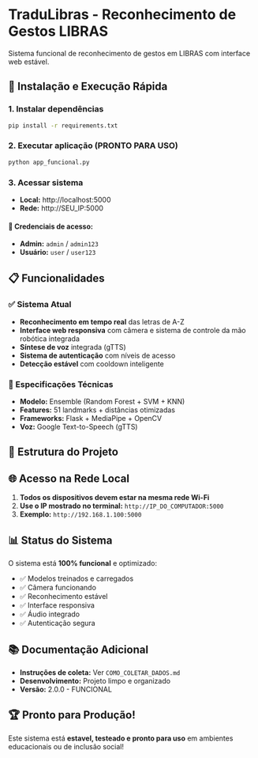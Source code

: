 # TraduLibras - Reconhecimento de Gestos LIBRAS

Sistema funcional de reconhecimento de gestos em LIBRAS com interface web estável.

## 🚀 Instalação e Execução Rápida

### 1. Instalar dependências
```bash
pip install -r requirements.txt
```

### 2. Executar aplicação (PRONTO PARA USO)
```bash
python app_funcional.py
```

### 3. Acessar sistema
- **Local:** http://localhost:5000
- **Rede:** http://SEU_IP:5000

#### 🔐 Credenciais de acesso:
- **Admin:** `admin` / `admin123`
- **Usuário:** `user` / `user123`

## 📋 Funcionalidades

### ✅ Sistema Atual 
- **Reconhecimento em tempo real** das letras de A-Z
- **Interface web responsiva** com câmera e sistema de controle da mão robótica integrada
- **Síntese de voz** integrada (gTTS)
- **Sistema de autenticação** com níveis de acesso
- **Detecção estável** com cooldown inteligente

### 🔧 Especificações Técnicas
- **Modelo:** Ensemble (Random Forest + SVM + KNN)
- **Features:** 51 landmarks + distâncias otimizadas
- **Frameworks:** Flask + MediaPipe + OpenCV
- **Voz:** Google Text-to-Speech (gTTS)

## 📁 Estrutura do Projeto

## 🌐 Acesso na Rede Local

1. **Todos os dispositivos devem estar na mesma rede Wi-Fi**
2. **Use o IP mostrado no terminal:** `http://IP_DO_COMPUTADOR:5000`
3. **Exemplo:** `http://192.168.1.100:5000`

## 📊 Status do Sistema

O sistema está **100% funcional** e optimizado:
- ✅ Modelos treinados e carregados
- ✅ Câmera funcionando
- ✅ Reconhecimento estável
- ✅ Interface responsiva
- ✅ Áudio integrado
- ✅ Autenticação segura

## 📚 Documentação Adicional

- **Instruções de coleta:** Ver `COMO_COLETAR_DADOS.md`
- **Desenvolvimento:** Projeto limpo e organizado
- **Versão:** 2.0.0 - FUNCIONAL

## 🏆 Pronto para Produção!

Este sistema está **estavel, testeado e pronto para uso** em ambientes educacionais ou de inclusão social!